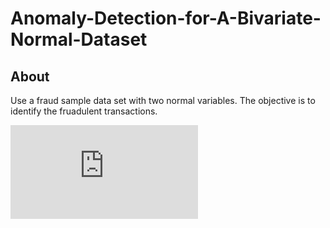 # Anomaly-Detection-for-A-Bivariate-Normal-Dataset
## About
Use a fraud sample data set with two normal variables. The objective is to identify the fruadulent transactions.

![img](http://latex.codecogs.com/svg.latex?%5Cepsilon)
